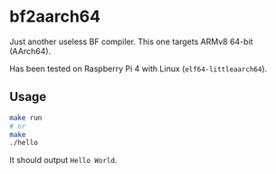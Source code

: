 # bf2aarch64

Just another useless BF compiler. This one targets ARMv8 64-bit
(AArch64).

Has been tested on Raspberry Pi 4 with Linux (`elf64-littleaarch64`).


## Usage

```bash
make run
# or
make
./hello
```

It should output `Hello World`.


